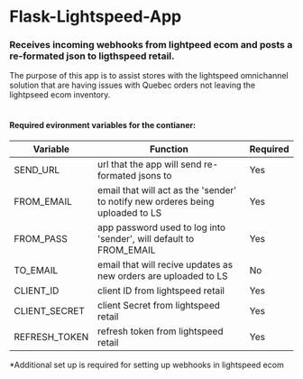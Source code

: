 # Flask-Lightspeed-App

### Receives incoming webhooks from lightpeed ecom and posts a re-formated json to ligthspeed retail. 
The purpose of this app is to assist stores with the lightspeed omnichannel solution that are having issues with Quebec orders not leaving the lightpseed ecom inventory. 
</br></br>
#### Required evironment variables for the contianer:

| Variable      | Function  | Required |
|---------------|-----------|----------|
| SEND_URL      | url that the app will send re-formated jsons to | Yes |
| FROM_EMAIL    | email that will act as the 'sender' to notify new orderes being uploaded to LS | Yes | 
| FROM_PASS     | app password used to log into 'sender', will default to FROM_EMAIL | Yes |
| TO_EMAIL      | email that will recive updates as new orders are uploaded to LS | No|
| CLIENT_ID     | client ID from lightspeed retail | Yes |
| CLIENT_SECRET | client Secret from lightspeed retail | Yes | 
| REFRESH_TOKEN | refresh token from lightspeed retail | Yes | 

*Additional set up is required for setting up webhooks in lightspeed ecom
